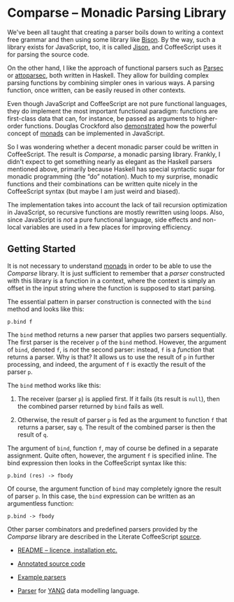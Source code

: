 Comparse – Monadic Parsing Library
==================================

We've been all taught that creating a parser boils down to writing a
context free grammar and then using some library like
[Bison](http://www.gnu.org/software/bison/ "Bison"). By the way, such
a library exists for JavaScript, too, it is called
[Jison](http://zaach.github.io/jison/ "Jison"), and CoffeeScript uses
it for parsing the source code.

On the other hand, I like the approach of functional parsers such as
[Parsec](http://legacy.cs.uu.nl/daan/parsec.html) or
[attoparsec](https://github.com/bos/attoparsec "attoparsec"), both
written in Haskell. They allow for building complex parsing functions
by combining simpler ones in various ways. A parsing function, once
written, can be easily reused in other contexts.

Even though JavaScript and CoffeeScript are not pure functional
languages, they do implement the most important functional paradigm:
functions are first-class data that can, for instance, be passed as
arguments to higher-order functions. Douglas Crockford also
[demonstrated](https://www.youtube.com/watch?v=b0EF0VTs9Dc "Monads and
Gonads") how the powerful concept of
[monads](http://en.wikipedia.org/wiki/Monad_(functional_programming)
"Monad") can be implemented in JavaScript.

So I was wondering whether a decent monadic parser could be written in
CoffeeScript. The result is _Comparse_, a monadic parsing
library. Frankly, I didn't expect to get something nearly as elegant
as the Haskell parsers mentioned above, primarily because Haskell has
special syntactic sugar for monadic programming (the “do”
notation). Much to my surprise, monadic functions and their
combinations can be written quite nicely in the CoffeeScript syntax
(but maybe I am just weird and biased).

The implementation takes into account the lack of tail recursion
optimization in JavaScript, so recursive functions are mostly
rewritten using loops. Also, since JavaScript is _not_ a pure
functional language, side effects and non-local variables are used in
a few places for improving efficiency.

Getting Started
---------------

It is not necessary to understand
[monads](http://en.wikipedia.org/wiki/Monad_%28functional_programming%29)
in order to be able to use the _Comparse_ library. It is just
sufficient to remember that a _parser_ constructed with this library
is a function in a context, where the context is simply an offset in
the input string where the function is supposed to start parsing.

The essential pattern in parser construction is connected with the
`bind` method and looks like this:

    p.bind f

The `bind` method returns a new parser that applies two parsers
sequentially. The first parser is the receiver `p` of the `bind`
method. However, the argument of `bind`, denoted `f`, is _not_ the
second parser: instead, `f` is a _function_ that returns a parser. Why
is that? It allows us to use the result of `p` in further processing,
and indeed, the argument of `f` is exactly the result of the parser `p`.

The `bind` method works like this:

1. The receiver (parser `p`) is applied first. If it fails (its result
   is `null`), then the combined parser returned by `bind` fails as
   well.

1. Otherwise, the result of parser `p` is fed as the argument to
   function `f` that returns a parser, say `q`. The result of the
   combined parser is then the result of `q`.

The argument of `bind`, function `f`, may of course be defined in a
separate assignment. Quite often, however, the argument `f` is
specified inline. The bind expression then looks in the CoffeeScript
syntax like this:

    p.bind (res) -> fbody

Of course, the argument function of `bind` may completely ignore the
result of parser `p`. In this case, the `bind` expression can be
written as an argumentless function:

    p.bind -> fbody

Other parser combinators and predefined parsers provided by the
_Comparse_ library are described in the Literate CoffeeScript
[source](comparse).

* [README – licence, installation etc.](README)

* [Annotated source code](comparse) 

* [Example parsers](examples)

* [Parser](https://gitlab.labs.nic.cz/labs/yang-tools/wikis/coffee_parser)
  for [YANG](http://tools.ietf.org/html/rfc6020) data modelling language.
